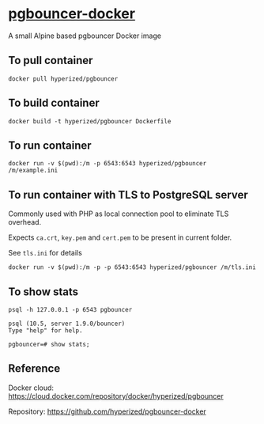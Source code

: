 # [pgbouncer-docker](https://github.com/hyperized/pgbouncer-docker)
A small Alpine based pgbouncer Docker image

## To pull container

```docker pull hyperized/pgbouncer```

## To build container

```docker build -t hyperized/pgbouncer Dockerfile```

## To run container 

```docker run -v $(pwd):/m -p 6543:6543 hyperized/pgbouncer /m/example.ini```

## To run container with TLS to PostgreSQL server

Commonly used with PHP as local connection pool to eliminate TLS overhead.

Expects `ca.crt`, `key.pem` and `cert.pem` to be present in current folder.

See `tls.ini` for details

```docker run -v $(pwd):/m -p -p 6543:6543 hyperized/pgbouncer /m/tls.ini```

## To show stats

```
psql -h 127.0.0.1 -p 6543 pgbouncer

psql (10.5, server 1.9.0/bouncer)
Type "help" for help.

pgbouncer=# show stats;
```

## Reference

Docker cloud: https://cloud.docker.com/repository/docker/hyperized/pgbouncer

Repository: https://github.com/hyperized/pgbouncer-docker
